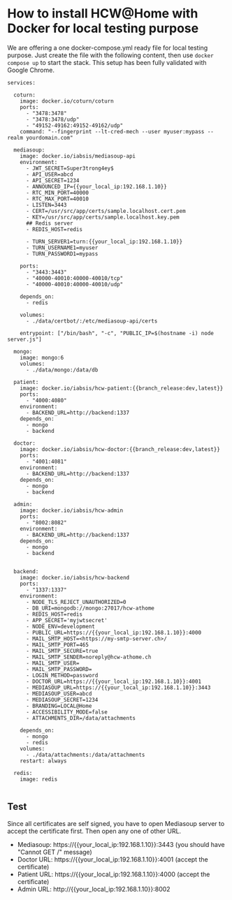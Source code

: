 # How to install HCW@Home with Docker for local testing purpose

We are offering a one docker-compose.yml ready file for local testing purpose. Just create the file with the following content, then use `docker compose up` to start the stack. This setup has been fully validated with Google Chrome.


```
services:

  coturn:
    image: docker.io/coturn/coturn
    ports:
      - "3478:3478"
      - "3478:3478/udp"
      - "49152-49162:49152-49162/udp"
    command: "--fingerprint --lt-cred-mech --user myuser:mypass --realm yourdomain.com"

  mediasoup:
    image: docker.io/iabsis/mediasoup-api
    environment:
      - JWT_SECRET=Super3trong4ey$
      - API_USER=abcd
      - API_SECRET=1234
      - ANNOUNCED_IP={{your_local_ip:192.168.1.10}}
      - RTC_MIN_PORT=40000
      - RTC_MAX_PORT=40010
      - LISTEN=3443
      - CERT=/usr/src/app/certs/sample.localhost.cert.pem
      - KEY=/usr/src/app/certs/sample.localhost.key.pem
      ## Redis server
      - REDIS_HOST=redis

      - TURN_SERVER1=turn:{{your_local_ip:192.168.1.10}}
      - TURN_USERNAME1=myuser
      - TURN_PASSWORD1=mypass

    ports:
      - "3443:3443"
      - "40000-40010:40000-40010/tcp"
      - "40000-40010:40000-40010/udp"

    depends_on:
      - redis

    volumes:
      - ./data/certbot/:/etc/mediasoup-api/certs

    entrypoint: ["/bin/bash", "-c", "PUBLIC_IP=$(hostname -i) node server.js"]

  mongo:
    image: mongo:6
    volumes:
      - ./data/mongo:/data/db

  patient:
    image: docker.io/iabsis/hcw-patient:{{branch_release:dev,latest}}
    ports:
      - "4000:4080"
    environment:
      - BACKEND_URL=http://backend:1337
    depends_on:
      - mongo
      - backend

  doctor:
    image: docker.io/iabsis/hcw-doctor:{{branch_release:dev,latest}}
    ports:
      - "4001:4081"
    environment:
      - BACKEND_URL=http://backend:1337
    depends_on:
      - mongo
      - backend

  admin:
    image: docker.io/iabsis/hcw-admin
    ports:
      - "8002:8082"
    environment:
      - BACKEND_URL=http://backend:1337
    depends_on:
      - mongo
      - backend


  backend:
    image: docker.io/iabsis/hcw-backend
    ports:
      - "1337:1337"
    environment:
      - NODE_TLS_REJECT_UNAUTHORIZED=0
      - DB_URI=mongodb://mongo:27017/hcw-athome
      - REDIS_HOST=redis
      - APP_SECRET='myjwtsecret'
      - NODE_ENV=development
      - PUBLIC_URL=https://{{your_local_ip:192.168.1.10}}:4000
      - MAIL_SMTP_HOST=<https://my-smtp-server.ch>/
      - MAIL_SMTP_PORT=465
      - MAIL_SMTP_SECURE=true
      - MAIL_SMTP_SENDER=noreply@hcw-athome.ch
      - MAIL_SMTP_USER=
      - MAIL_SMTP_PASSWORD=
      - LOGIN_METHOD=password
      - DOCTOR_URL=https://{{your_local_ip:192.168.1.10}}:4001
      - MEDIASOUP_URL=https://{{your_local_ip:192.168.1.10}}:3443
      - MEDIASOUP_USER=abcd
      - MEDIASOUP_SECRET=1234
      - BRANDING=LOCAL@Home
      - ACCESSIBILITY_MODE=false
      - ATTACHMENTS_DIR=/data/attachments

    depends_on:
      - mongo
      - redis
    volumes:
      - ./data/attachments:/data/attachments
    restart: always

  redis:
    image: redis


```

## Test

Since all certificates are self signed, you have to open Mediasoup server to accept the certificate first. Then open any one of other URL.

- Mediasoup: https://{{your_local_ip:192.168.1.10}}:3443 (you should have "Cannot GET /" message)
- Doctor URL: https://{{your_local_ip:192.168.1.10}}:4001 (accept the certificate)
- Patient URL: https://{{your_local_ip:192.168.1.10}}:4000 (accept the certificate)
- Admin URL: http://{{your_local_ip:192.168.1.10}}:8002